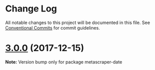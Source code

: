 # Change Log

All notable changes to this project will be documented in this file.
See [Conventional Commits](https://conventionalcommits.org) for commit guidelines.

<a name="3.0.0"></a>
# [3.0.0](https://github.com/microlinkhq/metascraper/tree/master/packages/metascraper-date/compare/2.0.0...3.0.0) (2017-12-15)




**Note:** Version bump only for package metascraper-date

